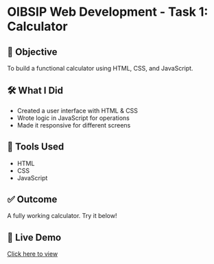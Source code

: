 # OIBSIP Web Development - Task 1: Calculator

## 📌 Objective
To build a functional calculator using HTML, CSS, and JavaScript.

## 🛠️ What I Did
- Created a user interface with HTML & CSS
- Wrote logic in JavaScript for operations
- Made it responsive for different screens

## 🧰 Tools Used
- HTML
- CSS
- JavaScript

## ✅ Outcome
A fully working calculator. Try it below!

## 🔗 Live Demo
[Click here to view](https://kumar-alok-anand.github.io/OIBSIP_WebDevelopment_Task1/)
